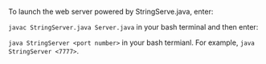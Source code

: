 To launch the web server powered by StringServe.java, enter:

`javac StringServer.java Server.java` in your bash terminal and then enter:

`java StringServer <port number>` in your bash termianl. For example, `java StringServer <7777>`.